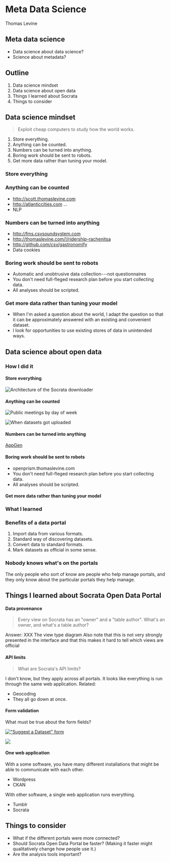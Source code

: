 Meta Data Science
==================
Thomas Levine

## Meta data science

* Data science about data science?
* Science about metadata?



## Outline

1. Data science mindset
2. Data science about open data
3. Things I learned about Socrata
4. Things to consider


## Data science mindset
<!--
-->
> Exploit cheap computers to study how the world works.

1. Store everything.
2. Anything can be counted.
3. Numbers can be turned into anything.
4. Boring work should be sent to robots.
5. Get more data rather than tuning your model.

<!--
And this is what I was doing with the Socrata data
-->


### Store everything
<!--
Storage is cheap, so you should store everything that is easy to collect.
Store it in the most raw form that is convenient, and don't worry very
much about how or even whether you're going to analyze it.
-->

### Anything can be counted
<!--
-->
* http://scott.thomaslevine.com
* http://atlanticcities.com ...
* NLP


### Numbers can be turned into anything

* http://fms.csvsoundsystem.com
* http://thomaslevine.com/!/ridership-rachenitsa
* http://github.com/csv/gastronomify
* Data cookies


### Boring work should be sent to robots
<!--
-->

* Automatic and unobtrusive data collection---not questionnaires
* You don't need full-fleged research plan before you start collecting data.
* All analyses should be scripted.

### Get more data rather than tuning your model

* When I'm asked a question about the world, I adapt the question so that it can
    be approximately answered with an existing and convenient dataset.
* I look for opportunities to use existing stores of data in unintended ways.



## Data science about open data

### How I did it

#### Store everything
<!--
Most of the work was already done for me; people had connected
siloed government data into Socrata portals, and I just needed
to get it out. But I did get it out and store it on S3.
-->
![Architecture of the Socrata downloader](architecture.jpg)


#### Anything can be counted
<!--
I think people thing of "metadata" as something you don't analyze quantitatively.

* Title
* Description
* Tags

But this is also metadata:

* Whether the title contains a particular word
* Number of rows, columns
* View counts
* Number of tags

-->
![Public meetings by day of week](day-of-week.png)


![When datasets got uploaded](datasets_when_uploaded.png)


#### Numbers can be turned into anything

[AppGen](http://www.appgen.me/browse)

#### Boring work should be sent to robots
<!--
-->

* openprism.thomaslevine.com
* You don't need full-fleged research plan before you start collecting data.
* All analyses should be scripted.

#### Get more data rather than tuning your model



### What I learned






### Benefits of a data portal

1. Import data from various formats.
2. Standard way of discovering datasets.
3. Convert data to standard formats.
4. Mark datasets as official in some sense.

### Nobody knows what's on the portals
The only people who sort of know are people who help manage portals,
and they only know about the particular portals they help manage.


## Things I learned about Socrata Open Data Portal

<!--
1. Federation
2. Everything runs from the same application
3. It has analysis tools.
4. Nobody uses the analysis tools.
-->


#### Data provenance

> Every view on Socrata has an "owner" and a "table author".
> What's an owner, and what's a table author?



Answer: XXX The view type diagram
Also note that this is not very strongly presented in the interface and that this makes it hard to tell which views are official


#### API limits

> What are Socrata's API limits?



I don't know, but they apply across all portals.
It looks like everything is run through the same web application.
Related:

* Geocoding
* They all go down at once.


#### Form validation
What must be true about the form fields?

[!["Suggest a Dataset" form](form-validation.png)](https://data.seattle.gov/nominate)


<!--
Has a title
Title is not unique
-->



![](unique-title.png)


#### One web application
With a some software, you have many different installations that might be able to communicate with each other.

* Wordpress
* CKAN

With other software, a single web application runs everything.

* Tumblr
* Socrata


## Things to consider

* What if the different portals were more connected?
    <!-- Currently, Socrata sort of fakes having separate applications. Having everything in the same application has different benefits from having separate applications, and maybe you can make use of them. -->
* Should Socrata Open Data Portal be faster?
    (Making it faster might qualitatively change how people use it.)
* Are the analysis tools important?

